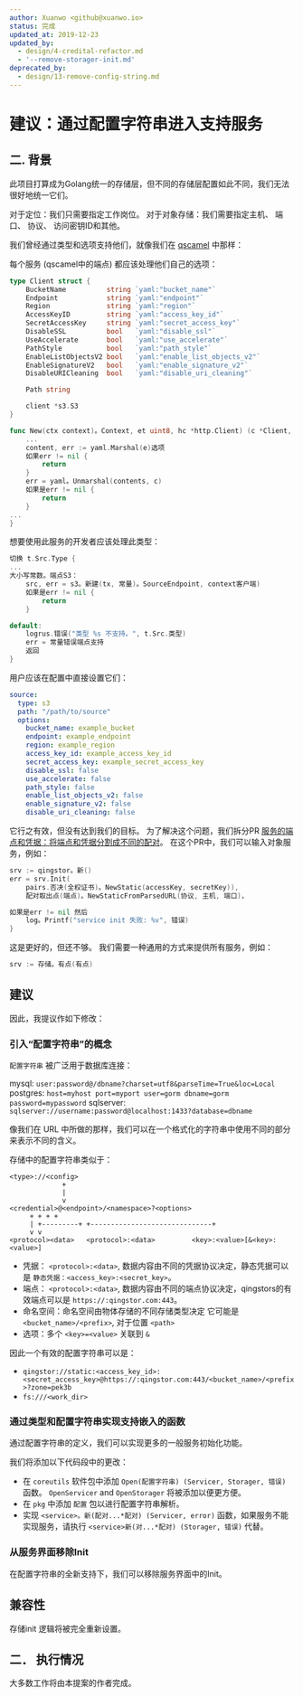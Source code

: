 ```yaml
---
author: Xuanwo <github@xuanwo.io>
status: 完成
updated_at: 2019-12-23
updated_by:
  - design/4-credital-refactor.md
  - '--remove-storager-init.md'
deprecated_by:
  - design/13-remove-config-string.md
---
```


# 建议：通过配置字符串进入支持服务

## 二. 背景

此项目打算成为Golang统一的存储层，但不同的存储层配置如此不同，我们无法很好地统一它们。

对于定位：我们只需要指定工作岗位。 对于对象存储：我们需要指定主机、 端口、 协议、 访问密钥ID和其他。

我们曾经通过类型和选项支持他们，就像我们在 [qscamel](https://github.com/qingstor/qscamel) 中那样：

每个服务 (qscamel中的端点) 都应该处理他们自己的选项：

```go
type Client struct {
    BucketName          string `yaml:"bucket_name"`
    Endpoint            string `yaml:"endpoint"`
    Region              string `yaml:"region"`
    AccessKeyID         string `yaml:"access_key_id"`
    SecretAccessKey     string `yaml:"secret_access_key"`
    DisableSSL          bool   `yaml:"disable_ssl"`
    UseAccelerate       bool   `yaml:"use_accelerate"`
    PathStyle           bool   `yaml:"path_style"`
    EnableListObjectsV2 bool   `yaml:"enable_list_objects_v2"`
    EnableSignatureV2   bool   `yaml:"enable_signature_v2"`
    DisableURICleaning  bool   `yaml:"disable_uri_cleaning"`

    Path string

    client *s3.S3
}

func New(ctx context)。Context, et uint8, hc *http.Client) (c *Client, err error) {
    ...
    content, err := yaml.Marshal(e)选项
    如果err != nil {
        return
    }
    err = yaml。Unmarshal(contents, c)
    如果是err != nil {
        return
    }
...
}
```

想要使用此服务的开发者应该处理此类型：

```go
切换 t.Src.Type {
...
大小写常数。端点S3：
    src, err = s3。新建(tx, 常量)。SourceEndpoint, context客户端)
    如果是err != nil {
        return
    }

default:
    logrus.错误("类型 %s 不支持。", t.Src.类型)
    err = 常量错误端点支持
    返回
}
```

用户应该在配置中直接设置它们：

```yaml
source:
  type: s3
  path: "/path/to/source"
  options:
    bucket_name: example_bucket
    endpoint: example_endpoint
    region: example_region
    access_key_id: example_access_key_id
    secret_access_key: example_secret_access_key
    disable_ssl: false
    use_accelerate: false
    path_style: false
    enable_list_objects_v2: false
    enable_signature_v2: false
    disable_uri_cleaning: false
```

它行之有效，但没有达到我们的目标。 为了解决这个问题，我们拆分PR [服务的端点和凭据：将端点和凭据分割成不同的配对](https://github.com/Xuanwo/storage/pull/34)。 在这个PR中，我们可以输入对象服务，例如：

```go
srv := qingstor。新()
err = srv.Init(
    pairs.否决(全权证书)。NewStatic(accessKey, secretKey)),
    配对取出点(端点)。NewStaticFromParsedURL(协议, 主机, 端口)，

如果是err != nil 然后
    log。Printf("service init 失败: %v", 错误)
}
```

这是更好的，但还不够。 我们需要一种通用的方式来提供所有服务，例如：

```go
srv := 存储。有点(有点)
```

## 建议

因此，我提议作如下修改：

### 引入“配置字符串”的概念

`配置字符串` 被广泛用于数据库连接：

mysql: `user:password@/dbname?charset=utf8&parseTime=True&loc=Local` postgres: `host=myhost port=myport user=gorm dbname=gorm password=mypassword` sqlserver: `sqlserver://username:password@localhost:1433?database=dbname`

像我们在 URL 中所做的那样，我们可以在一个格式化的字符串中使用不同的部分来表示不同的含义。

存储中的配置字符串类似于：

```
<type>://<config>
             +
             |
             v
<credential>@<endpoint>/<namespace>?<options>
     + + + +
     | +---------+ +------------------------------+
     v v
<protocol><data>   <protocol>:<data>         <key>:<value>[&<key>:<value>]
```

- 凭据： `<protocol>:<data>`, 数据内容由不同的凭据协议决定，静态凭据可以是 `静态凭据：<access_key>:<secret_key>`。
- 端点： `<protocol>:<data>`, 数据内容由不同的端点协议决定，qingstors的有效端点可以是 `https://:qingstor.com:443`。
- 命名空间：命名空间由物体存储的不同存储类型决定 它可能是 `<bucket_name>/<prefix>`, 对于位置 `<path>`
- 选项：多个 `<key>=<value>` 关联到 `&`

因此一个有效的配置字符串可以是：

- `qingstor://static:<access_key_id>:<secret_access_key>@https://:qingstor.com:443/<bucket_name>/<prefix>?zone=pek3b`
- `fs:///<work_dir>`

### 通过类型和配置字符串实现支持嵌入的函数

通过配置字符串的定义，我们可以实现更多的一般服务初始化功能。

我们将添加以下代码段中的更改：

- 在 `coreutils` 软件包中添加 `Open(配置字符串) (Servicer, Storager, 错误)` 函数。 `OpenServicer` and `OpenStorager` 将被添加以便更方便。
- 在 `pkg` 中添加 `配置` 包以进行配置字符串解析。
- 实现 `<service>。新(配对...*配对) (Servicer, error)` 函数，如果服务不能实现服务，请执行 `<service>新(对...*配对) (Storager, 错误)` 代替。

### 从服务界面移除Init

在配置字符串的全新支持下，我们可以移除服务界面中的Init。

## 兼容性

存储init 逻辑将被完全重新设置。

## 二． 执行情况

大多数工作将由本提案的作者完成。